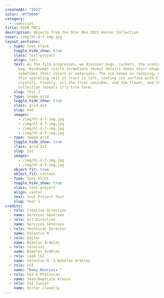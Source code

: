 ```yaml
---
createdAt: "2022"
color: "#ff0000"
category:
  - comercial
title: DIOR FW21
description: Objects from the Dior Men 2021 Winter Collection
cover: /img/hl-d-f-img.jpg
layout_sections:
  - type: text_block
    toggle_hide_show: true
    class: text-project
    align: left
    text: As the film progresses, we discover bags, jackets, the iconic Dior saddle
      bag. Windswept icicle formations reveal details about their shapes,
      sometimes their colors or materials. The ice keeps on reducing, now only a
      thin sparkling veil of frost is left, coating its surface with tiny
      crystals. Finally, all the frost vanishes, and the flower, and the
      collection reveals it’s true form.
    slug: Text 2
  - type: image_grid
    toggle_hide_show: true
    class: grid-4x4
    slug: 4x4
    images:
      - /img/hl-d-f-img.jpg
      - /img/hl-d-f-img.jpg
      - /img/hl-d-f-img.jpg
      - /img/hl-d-f-img.jpg
  - type: image_grid
    toggle_hide_show: true
    class: grid-2x2
    slug: 2x2
    images:
      - /img/hl-d-f-img.jpg
      - /img/hl-d-f-img.jpg
    object-fit: true
    object_fit: contain
  - type: text_block
    toggle_hide_show: true
    class: text-project
    align: center
    text: Test Project Text
    slug: Text 1
credits:
  - role: Creative Direction
    name: Services Généraux
  - role: Art Direction
    name: Services Généraux
  - role: Technical Director
    name: Valentin M.
  - role: Editor
    name: Nikolas Ardeley
  - role: Colorist
    name: Nikolas Ardeley
  - role: Lead CGI
    name: Valentin M. & Nikolas Ardeley
  - role: CGI
    name: "Remy Bourçois "
  - role: CGI & Photoscan
    name: Jean-Baptiste Krauss
  - role: CGI Junior
    name: Victor Clavelly
---
```


